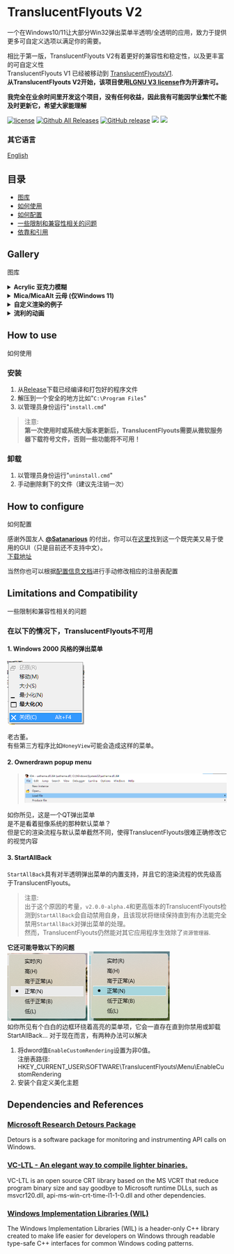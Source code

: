 # TranslucentFlyouts V2

一个在Windows10/11让大部分Win32弹出菜单半透明/全透明的应用，致力于提供更多可自定义选项以满足你的需要。

相比于第一版，TranslucentFlyouts V2有着更好的兼容性和稳定性，以及更丰富的可自定义性  
TranslucentFlyouts V1 已经被移动到 [TranslucentFlyoutsV1](https://github.com/ALTaleX531/TranslucentFlyoutsV1).  
**从TranslucentFlyouts V2开始，该项目使用[LGNU V3 license](/COPYING.LESSER)作为开源许可。**  

**我完全在业余时间里开发这个项目，没有任何收益，因此我有可能因学业繁忙不能及时更新它，希望大家能理解**

[![license](https://img.shields.io/github/license/ALTaleX531/TranslucentFlyouts.svg)](https://www.gnu.org/licenses/lgpl-3.0.en.html)
[![Github All Releases](https://img.shields.io/github/downloads/ALTaleX531/TranslucentFlyouts/total.svg)](https://github.com/ALTaleX531/TranslucentFlyouts/releases)
[![GitHub release](https://img.shields.io/github/release/ALTaleX531/TranslucentFlyouts.svg)](https://github.com/ALTaleX531/TranslucentFlyouts/releases/latest)
<img src="https://img.shields.io/badge/language-c++-F34B7D.svg"/>
<img src="https://img.shields.io/github/last-commit/ALTaleX531/TranslucentFlyouts.svg"/>  

### 其它语言

[English](../README.md)  

## 目录

- [图库](#gallery)
- [如何使用](#how-to-use)
- [如何配置](#how-to-configure)
- [一些限制和兼容性相关的问题](#limitations-and-compatibility)
- [依靠和引用](#dependencies-and-references)

## Gallery

图库

<details><summary><b>Acrylic 亚克力模糊</b></summary>

Windows 10   
![Windows10 亮模式](../Images/Acrylic/LightMode_Windows10.png)
![Windows10 暗模式](../Images/Acrylic/DarkMode_Windows10.png)

Windows 11  
![Windows11 亮模式](../Images/Acrylic/LightMode_Windows11.png)
![Windows11 暗模式](../Images/Acrylic/DarkMode_Windows11.png)
</details>

<details><summary><b>Mica/MicaAlt 云母 (仅Windows 11)</b></summary>

![Mica](../Images/Mica/DarkMode_Windows11.png)
![MicaAlt](../Images/Mica/DarkMode_Windows11(MicaAlt).png)
</details>

<details><summary><b>自定义渲染的例子</b></summary>

![Sample 1](../Images/CustomRendering/LightMode_Sample1.png)
![Sample 2](../Images/CustomRendering/LightMode_Sample2.png)
</details>

<details><summary><b>流利的动画</b></summary>

![Sample 1](../Images/FluentAnimations/Sample1.gif)   

![Sample 2](../Images/FluentAnimations/Sample2.gif)   

</details>

## How to use

如何使用

### 安装

1. 从[Release](https://github.com/ALTaleX531/TranslucentFlyouts/releases/latest)下载已经编译和打包好的程序文件
2. 解压到一个安全的地方比如"`C:\Program Files`"
3. 以管理员身份运行"`install.cmd`"

> 注意:   
> **第一次使用时或系统大版本更新后，TranslucentFlyouts需要从微软服务器下载符号文件，否则一些功能将不可用！**  

### 卸载

1. 以管理员身份运行"`uninstall.cmd`"
3. 手动删除剩下的文件（建议先注销一次）

## How to configure
如何配置   

感谢外国友人 **[@Satanarious](https://github.com/Satanarious/)** 的付出，你可以在[这里](https://github.com/Satanarious/TransparentFlyoutsConfig)找到这一个既完美又易于使用的GUI（只是目前还不支持中文）。   
[下载地址](https://github.com/Satanarious/TransparentFlyoutsConfig/releases/latest)     

当然你也可以根据[配置信息文档](../Config/zh-cn/CONFIG.md)进行手动修改相应的注册表配置

## Limitations and Compatibility

一些限制和兼容性相关的问题

### 在以下的情况下，TranslucentFlyouts不可用

#### 1. Windows 2000 风格的弹出菜单  
![Windows2000](../Images/Unsupported/Windows2000.png)

老古董。  
有些第三方程序比如`HoneyView`可能会造成这样的菜单。

#### 2. Ownerdrawn popup menu
>
> ![Ownerdrawn](../Images/Unsupported/Ownerdrawn.png)

如你所见，这是一个QT弹出菜单  
是不是看着挺像系统的那种默认菜单？  
但是它的渲染流程与默认菜单截然不同，使得TranslucentFlyouts很难正确修改它的视觉内容
#### **3. StartAllBack**
`StartAllBack`具有对半透明弹出菜单的内置支持，并且它的渲染流程的优先级高于TranslucentFlyouts。  
> 注意:  
> 出于这个原因的考量，`v2.0.0-alpha.4`和更高版本的TranslucentFlyouts检测到`StartAllBack`会自动禁用自身，且该现状将继续保持直到有办法能完全禁用`StartAllBack`对弹出菜单的处理。  
> 然而，TranslucentFlyouts仍然能对其它应用程序生效除了`资源管理器`.

**它还可能导致以下的问题**  
![StartAllBack_MenuItemWithFlaws](../Images/StartAllBack/MenuItemWithFlaws.png)
![StartAllBack_MenuItemColoredWithFlaws](../Images/StartAllBack/MenuItemColoredWithFlaws.png)   
如你所见有个白白的边框环绕着高亮的菜单项，它会一直存在直到你禁用或卸载StartAllBack... 
对于现在而言，有两种办法可以解决   
1. 将dword值`EnableCustomRendering`设置为非0值。   
注册表路径: HKEY_CURRENT_USER\SOFTWARE\TranslucentFlyouts\Menu\EnableCustomRendering
2. 安装个自定义美化主题


## Dependencies and References

### [Microsoft Research Detours Package](https://github.com/microsoft/Detours)  

Detours is a software package for monitoring and instrumenting API calls on Windows.  

### [VC-LTL - An elegant way to compile lighter binaries.](https://github.com/Chuyu-Team/VC-LTL5)  

VC-LTL is an open source CRT library based on the MS VCRT that reduce program binary size and say goodbye to Microsoft runtime DLLs, such as msvcr120.dll, api-ms-win-crt-time-l1-1-0.dll and other dependencies.  

### [Windows Implementation Libraries (WIL)](https://github.com/Microsoft/wil)  

The Windows Implementation Libraries (WIL) is a header-only C++ library created to make life easier for developers on Windows through readable type-safe C++ interfaces for common Windows coding patterns.  
